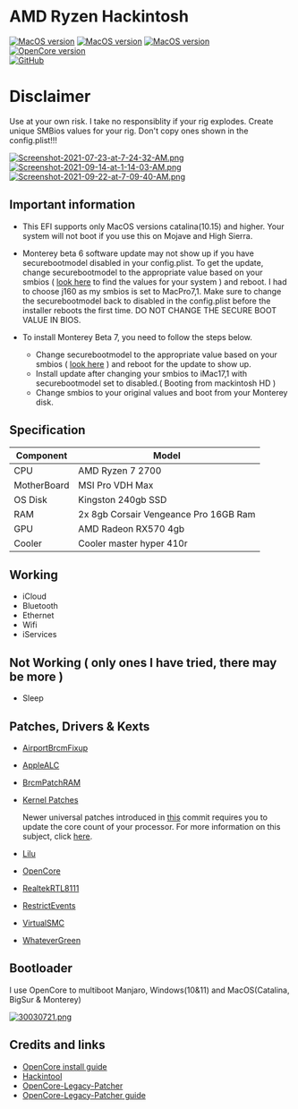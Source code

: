 # AMD Ryzen Hackintosh

[![MacOS version](https://img.shields.io/badge/Catalina-10.15.7%2019H1323-informational.svg)](https://www.apple.com/macos) [![MacOS version](https://img.shields.io/badge/Bigsur-11.6%2020G165-informational.svg)](https://www.apple.com/macos) [![MacOS version](https://img.shields.io/badge/Monterey-12.0%20Beta7%2021A5522h-informational.svg)](https://www.apple.com/macos)\
[![OpenCore version](https://img.shields.io/badge/OpenCore-0.7.3-informational.svg)](https://github.com/acidanthera/OpenCorePkg)\
[![GitHub](https://img.shields.io/github/license/sileshn/Ryzentosh?style=flat-square)](https://github.com/sileshn/Ryzentosh/blob/master/LICENSE)

# Disclaimer
Use at your own risk. I take no responsiblity if your rig explodes. Create unique SMBios values for your rig. Don't copy ones shown in the config.plist!!!

[![Screenshot-2021-07-23-at-7-24-32-AM.png](https://i.postimg.cc/zv97X3SV/Screenshot-2021-07-23-at-7-24-32-AM.png)](https://postimg.cc/RJLKgSYB) [![Screenshot-2021-09-14-at-1-14-03-AM.png](https://i.postimg.cc/T3X6jd1N/Screenshot-2021-09-14-at-1-14-03-AM.png)](https://postimg.cc/4mwqsTzp) [![Screenshot-2021-09-22-at-7-09-40-AM.png](https://i.postimg.cc/6pJFXhLz/Screenshot-2021-09-22-at-7-09-40-AM.png)](https://postimg.cc/mtjm3CnF)

## Important information
* This EFI supports only MacOS versions catalina(10.15) and higher. Your system will not boot if you use this on Mojave and High Sierra.

* Monterey beta 6 software update may not show up if you have securebootmodel disabled in your config.plist. To get the update, change securebootmodel to the appropriate value based on your smbios ( [look here](https://dortania.github.io/OpenCore-Post-Install/universal/security/applesecureboot.html#securebootmodel) to find the values for your system ) and reboot. I had to choose j160 as my smbios is set to MacPro7,1. Make sure to change the securebootmodel back to disabled in the config.plist before the installer reboots the first time. DO NOT CHANGE THE SECURE BOOT VALUE IN BIOS.

* To install Monterey Beta 7, you need to follow the steps below.

  * Change securebootmodel to the appropriate value based on your smbios ( [look here](https://dortania.github.io/OpenCore-Post-Install/universal/security/applesecureboot.html#securebootmodel) ) and reboot for the update to show up.
  * Install update after changing your smbios to iMac17,1 with securebootmodel set to disabled.( Booting from mackintosh HD )
  * Change smbios to your original values and boot from your Monterey disk.

## Specification

| Component        | Model                                  |
| ---------------- | -------------------------------------- |
| CPU              | AMD Ryzen 7 2700                       |
| MotherBoard      | MSI Pro VDH Max                        |
| OS Disk          | Kingston 240gb SSD                     |
| RAM              | 2x 8gb Corsair Vengeance Pro 16GB Ram  |
| GPU              | AMD Radeon RX570 4gb                       |
| Cooler    	     | Cooler master hyper 410r               |

## Working

* iCloud
* Bluetooth
* Ethernet
* Wifi
* iServices

## Not Working ( only ones I have tried, there may be more )

* Sleep

## Patches, Drivers & Kexts

* [AirportBrcmFixup](https://github.com/acidanthera/AirportBrcmFixup)
* [AppleALC](https://github.com/acidanthera/AppleALC)
* [BrcmPatchRAM](https://github.com/acidanthera/BrcmPatchRAM)
* [Kernel Patches](https://github.com/AMD-OSX/AMD_Vanilla)

  Newer universal patches introduced in [this](https://github.com/sileshn/Ryzentosh/commit/adcb87fa003a0e77afaded014984a00ecb07b775) commit requires you to update the core count of your processor. For more information on this subject, click [here](https://github.com/AMD-OSX/AMD_Vanilla#read-me-first).
  
* [Lilu](https://github.com/acidanthera/Lilu)
* [OpenCore](https://github.com/acidanthera/OpenCorePkg)
* [RealtekRTL8111](https://github.com/Mieze/RTL8111_driver_for_OS_X)
* [RestrictEvents](https://github.com/acidanthera/RestrictEvents)
* [VirtualSMC](https://github.com/acidanthera/VirtualSMC)
* [WhateverGreen](https://github.com/acidanthera/WhateverGreen)

## Bootloader

I use OpenCore to multiboot Manjaro, Windows(10&11) and MacOS(Catalina, BigSur & Monterey)

[![30030721.png](https://i.postimg.cc/DwqcL1jn/30030721.png)](https://postimg.cc/75Z7yJrW)

## Credits and links

* [OpenCore install guide](https://dortania.github.io/OpenCore-Install-Guide)
* [Hackintool](https://www.hackintosh-forum.de/forum/thread/38316-hackintool-ehemals-intel-fb-patcher)
* [OpenCore-Legacy-Patcher](https://github.com/dortania/OpenCore-Legacy-Patcher)
* [OpenCore-Legacy-Patcher guide](https://dortania.github.io/OpenCore-Legacy-Patcher)
